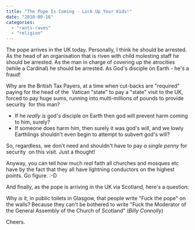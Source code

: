 ```yaml
---
title: "The Pope Is Coming - Lock Up Your Kids!"
date: "2010-09-16"
categories: 
  - "rants-raves"
  - "religion"
---
```


The pope arrives in the UK today. Personally, I think he should be arrested. As the head of an organisation that is riven with child molesting staff he should be arrested. As the man in charge of covering up the atrocities (while a Cardinal) he should be arrested. As God's disciple on Earth - he's a fraud!

Why are the British Tax Payers, at a time when cut-backs are "required" paying for the head of the  Vatican "state" to pay a "state" visit to the UK, forced to pay huge sums, running into multi-millions of pounds to provide security  for this man?

- If he _really is_ god's disciple on Earth then god will prevent harm coming to him, surely?
- If someone does harm him, then surely it was god's will, and we lowly Earthlings shouldn't even begin to attempt to subvert god's will?

So, regardless, we don't need and shouldn't have to pay _a single penny_ for security  on this visit. Just a thought!

Anyway, you can tell how much _real_ faith all churches and mosques etc have by the fact that they all have lightning conductors on the highest points. Go figure. :-D

And finally, as the pope is arriving in the UK via Scotland, here's a question:

Why is it, in public toilets in Glasgow, that people write "Fuck the pope" on the walls? Because they can't be bothered to write "Fuck the Moderator of the General Assembly of the Church of Scotland" (_Billy Connolly_)

Cheers.
